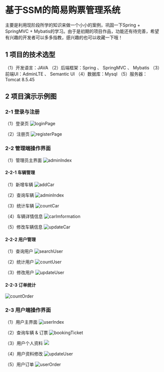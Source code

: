 # 基于SSM的简易购票管理系统

  主要是利用现阶段所学的知识来做一个小小的案例，巩固一下Spring + SpringMVC + Mybatis的学习。由于是初期的项目作品，功能还有待完善，希望有兴趣的开发者可以多多指教，感兴趣的也可以收藏一下哦！

## 1 项目的技术选型
  
（1）开发语言：JAVA
（2）后端框架：Spring 、 SpringMVC 、 Mybatis
（3）前端UI：AdminLTE 、 Semantic UI
（4）数据库：Mysql
（5）服务器：Tomcat 8.5.45
  
## 2 项目演示示例图
  
### 2-1 登录与注册

  （1）登录页
![loginPage](https://github.com/LcmBlog/SSM-Ticketing-System/blob/master/project_presentation_images/loginPage.PNG)
 
  （2）注册页
![registerPage](https://github.com/LcmBlog/SSM-Ticketing-System/blob/master/project_presentation_images/loginPage.PNG)
 
### 2-2 管理端操作界面

  （1）管理员主界面
![adminIndex](https://github.com/LcmBlog/SSM-Ticketing-System/blob/master/project_presentation_images/admin/adminIndex.PNG)

#### 2-2-1 车辆管理

  （1）新增车辆
![addCar](https://github.com/LcmBlog/SSM-Ticketing-System/blob/master/project_presentation_images/admin/addCar.PNG)

  （2）查询车辆
![adminIndex](https://github.com/LcmBlog/SSM-Ticketing-System/blob/master/project_presentation_images/admin/adminIndex.PNG)

  （3）统计车辆
![countCar](https://github.com/LcmBlog/SSM-Ticketing-System/blob/master/project_presentation_images/admin/countCar.PNG)

  （4）车辆详情信息
![carImformation](https://github.com/LcmBlog/SSM-Ticketing-System/blob/master/project_presentation_images/admin/adminIndex.PNG)

  （5）修改车辆信息
![updateCar](https://github.com/LcmBlog/SSM-Ticketing-System/blob/master/project_presentation_images/admin/updateCar.PNG)

#### 2-2-2 用户管理

  （1）查询用户
![searchUser](https://github.com/LcmBlog/SSM-Ticketing-System/blob/master/project_presentation_images/admin/searchUser.PNG)

  （2）统计用户
![countUser](https://github.com/LcmBlog/SSM-Ticketing-System/blob/master/project_presentation_images/admin/counthUser.PNG)

  （3）修改用户
![updateUser](https://github.com/LcmBlog/SSM-Ticketing-System/blob/master/project_presentation_images/admin/updateUser.PNG)

#### 2-2-3 订单统计

![countOrder](https://github.com/LcmBlog/SSM-Ticketing-System/blob/master/project_presentation_images/admin/countOrder.PNG)

### 2-3 用户端操作界面

  （1）用户主界面
![userIndex](https://github.com/LcmBlog/SSM-Ticketing-System/blob/master/project_presentation_images/user/userIndex.PNG)

  （2）查询车辆 & 订票
![bookingTicket](https://github.com/LcmBlog/SSM-Ticketing-System/blob/master/project_presentation_images/user/bookingTicket.PNG)

  （3）用户个人资料
![](https://github.com/LcmBlog/SSM-Ticketing-System/blob/master/project_presentation_images/user/bookingTicket.PNG)
  
  （4）用户资料修改
![updateUser](https://github.com/LcmBlog/SSM-Ticketing-System/blob/master/project_presentation_images/user/updateUser.PNG)

  （5）用户订单
![userOrder](https://github.com/LcmBlog/SSM-Ticketing-System/blob/master/project_presentation_images/user/userOrder.PNG)
